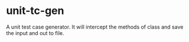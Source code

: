 # unit-tc-gen
A unit test case generator. It will intercept the methods of class and save the input and out to file.

